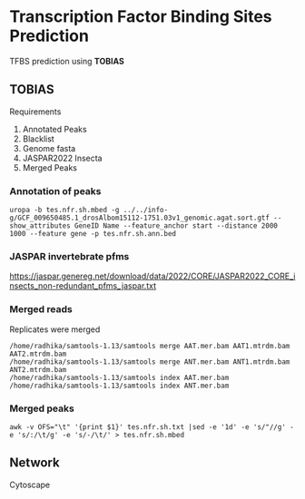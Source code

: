 # Transcription Factor Binding Sites Prediction
TFBS prediction using **TOBIAS**

## TOBIAS 
Requirements
1. Annotated Peaks
2. Blacklist
3. Genome fasta
4. JASPAR2022 Insecta
5. Merged Peaks

### Annotation of peaks
```
uropa -b tes.nfr.sh.mbed -g ../../info-g/GCF_009650485.1_drosAlbom15112-1751.03v1_genomic.agat.sort.gtf --show_attributes GeneID Name --feature_anchor start --distance 2000 1000 --feature gene -p tes.nfr.sh.ann.bed
```

### JASPAR invertebrate pfms 
https://jaspar.genereg.net/download/data/2022/CORE/JASPAR2022_CORE_insects_non-redundant_pfms_jaspar.txt

### Merged reads
Replicates were merged
```
/home/radhika/samtools-1.13/samtools merge AAT.mer.bam AAT1.mtrdm.bam AAT2.mtrdm.bam
/home/radhika/samtools-1.13/samtools merge ANT.mer.bam ANT1.mtrdm.bam ANT2.mtrdm.bam
/home/radhika/samtools-1.13/samtools index AAT.mer.bam
/home/radhika/samtools-1.13/samtools index ANT.mer.bam
```

### Merged peaks
``` 
awk -v OFS="\t" '{print $1}' tes.nfr.sh.txt |sed -e '1d' -e 's/"//g' -e 's/:/\t/g' -e 's/-/\t/' > tes.nfr.sh.mbed
```

## Network
Cytoscape 
